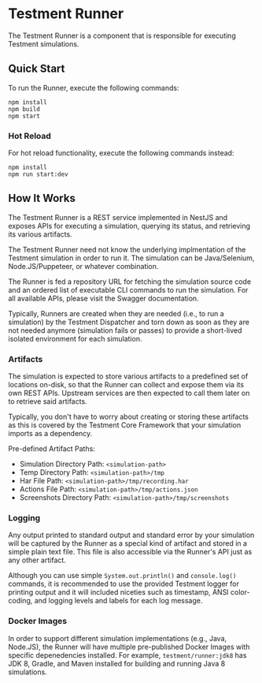 # Testment Runner

The Testment Runner is a component that is responsible for executing Testment simulations.

## Quick Start

To run the Runner, execute the following commands:

```
npm install
npm build
npm start
```

### Hot Reload

For hot reload functionality, execute the following commands instead:

```
npm install
npm run start:dev
```

## How It Works

The Testment Runner is a REST service implemented in NestJS 
and exposes APIs for executing a simulation, querying its 
status, and retrieving its various artifacts.

The Testment Runner need not know the underlying 
implmentation of the Testment simulation in order to run it. 
The simulation can be Java/Selenium, Node.JS/Puppeteer, or 
whatever combination. 

The Runner is fed a repository URL for 
fetching the simulation source code and an ordered list of executable CLI commands to run the simulation. For all available APIs, please visit the Swagger documentation.

Typically, Runners are created when they are needed (i.e., to run a simulation) by the Testment Dispatcher and torn down as
soon as they are not needed anymore (simulation fails or passes) to provide a short-lived isolated environment for each simulation.

### Artifacts

The simulation is expected to store various artifacts
to a predefined set of locations on-disk, so that the Runner 
can collect and expose them via its own REST APIs. Upstream 
services are then expected to call them later on to retrieve
said artifacts. 

Typically, you don't have to worry about creating or storing these artifacts as this is covered by the Testment Core Framework that your simulation imports as a dependency.

Pre-defined Artifact Paths:

* Simulation Directory Path: `<simulation-path>`
* Temp Directory Path: `<simulation-path>/tmp`
* Har File Path: `<simulation-path>/tmp/recording.har`
* Actions File Path: `<simulation-path>/tmp/actions.json`
* Screenshots Directory Path: `<simulation-path>/tmp/screenshots`

### Logging

Any output printed to standard output and standard error by your simulation will be captured by the Runner as a special kind of artifact and stored in a simple plain text file. This file is also accessible via the Runner's API just as any other artifact.

Although you can use simple `System.out.println()` and `console.log()` commands, it is recommended to use the provided Testment logger for printing output and it will included niceties such as timestamp, ANSI color-coding, and logging levels and labels for each log message.

### Docker Images

In order to support different simulation implementations (e.g., Java, Node.JS), the Runner will have 
multiple pre-published Docker Images with specific 
depenedencies installed. For example, `testment/runner:jdk8` 
has JDK 8, Gradle, and Maven installed for building and 
running Java 8 simulations.